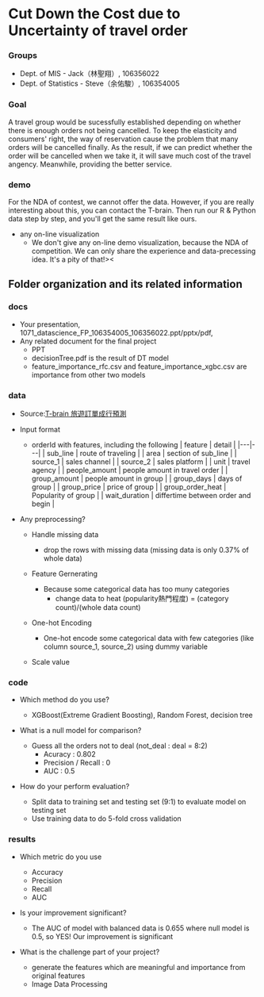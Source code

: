 # Cut Down the Cost due to Uncertainty of travel order

### Groups
* Dept. of MIS - Jack（林聖翔）, 106356022
* Dept. of Statistics - Steve（余佑駿）, 106354005

### Goal

A travel group would be sucessfully established depending on whether there is enough orders not being cancelled. To keep the elasticity and consumers' right, the way of reservation cause the problem that many orders will be cancelled finally. As the result, if we can predict whether the order will be cancelled when we take it, it will save much cost of the travel angency. Meanwhile, providing the better service.

### demo 
For the NDA of contest, we cannot offer the data. However, if you are really interesting about this, you can contact the T-brain. Then run our R & Python data step by step, and you'll get the same result like ours.

* any on-line visualization
  * We don't give any on-line demo visualization, because the NDA of competition. We can only share the experience and data-precessing idea. It's a pity of that!><

## Folder organization and its related information

### docs
* Your presentation, 1071_datascience_FP_106354005_106356022.ppt/pptx/pdf, 
* Any related document for the final project
  * PPT
  * decisionTree.pdf is the result of DT model
  * feature_importance_rfc.csv and feature_importance_xgbc.csv are importance from other two models

### data

* Source:[T-brain 旅遊訂單成行預測](https://tbrain.trendmicro.com.tw/Competitions/Details/4)

* Input format
    * orderId with features, including the following
| feature | detail |
|---|---|
| sub_line | route of traveling |
| area | section of sub_line |
| source_1 | sales channel |
| source_2 | sales platform |
| unit | travel agency |
| people_amount | people amount in travel order |
| group_amount | people amount in group |
| group_days | days of group |
| group_price | price of group |
| group\_order\_heat | Popularity of group |
| wait_duration | differtime between order and begin |


* Any preprocessing?
  * Handle missing data
      * drop the rows with missing data (missing data is only 0.37% of whole data) 

  * Feature Gernerating
      * Because some categorical data has too muny categories
          * change data to heat (popularity熱門程度) = (category count)/(whole data count)

  * One-hot Encoding
      * One-hot encode some categorical data with few categories (like column source_1, source_2) using dummy variable

  * Scale value

### code

* Which method do you use?
    * XGBoost(Extreme Gradient Boosting), Random Forest, decision tree

* What is a null model for comparison?
    * Guess all the orders not to deal (not_deal : deal = 8:2)
        * Acuracy : 0.802
        * Precision / Recall : 0
        * AUC : 0.5

* How do your perform evaluation?
    * Split data to training set and testing set (9:1) to evaluate model on testing set
    * Use training data to do 5-fold cross validation

### results

* Which metric do you use 
    * Accuracy
    * Precision
    * Recall
    * AUC

* Is your improvement significant?
    * The AUC of model with balanced data is 0.655 where null model is 0.5, so YES! Our improvement is significant

* What is the challenge part of your project?
    * generate the features which are meaningful and importance from original features
    * Image Data Processing
    
